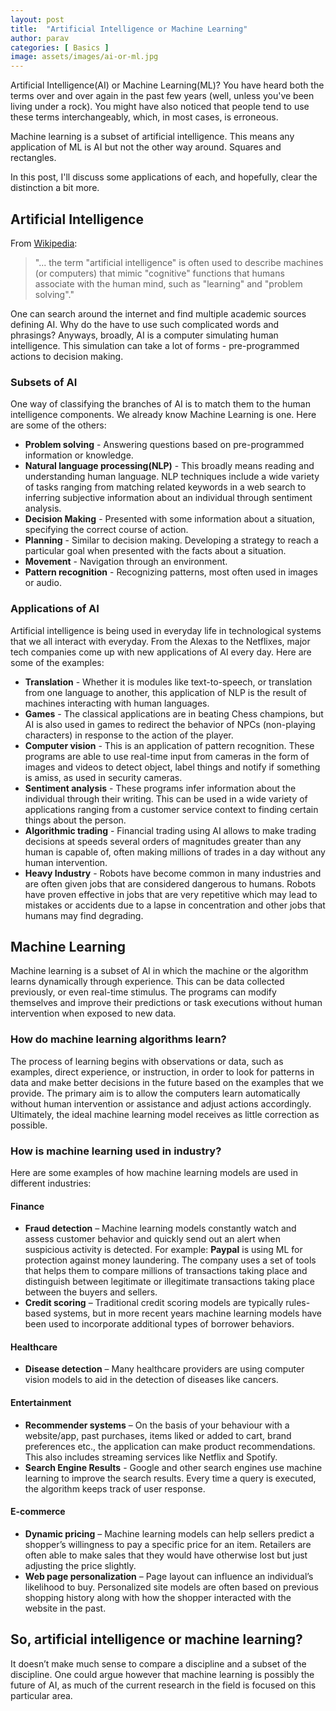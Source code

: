 ```yaml
---
layout: post
title:  "Artificial Intelligence or Machine Learning"
author: parav
categories: [ Basics ]
image: assets/images/ai-or-ml.jpg
---
```

Artificial Intelligence(AI) or Machine Learning(ML)? You have heard both the terms over and over again in the past few years (well, unless you've been living under a rock). You might have also noticed that people tend to use these terms interchangeably, which, in most cases, is erroneous.

Machine learning is a subset of artificial intelligence. This means any application of ML is AI but not the other way around. Squares and rectangles.

In this post, I'll discuss some applications of each, and hopefully, clear the distinction a bit more.

## Artificial Intelligence

From [Wikipedia](https://en.wikipedia.org/wiki/Artificial_intelligence):  
>"... the term "artificial intelligence" is often used to describe machines  (or computers) that mimic "cognitive" functions that humans associate  with the human mind, such as "learning" and "problem solving"."

One can search around the internet and find multiple academic sources defining AI. Why do the have to use such complicated words and phrasings? Anyways, broadly, AI is a computer simulating human intelligence. This simulation can take a lot of forms - pre-programmed actions to decision making.

### Subsets of AI

One way of classifying the branches of AI is to match them to the human intelligence components. We already know Machine Learning is one. Here are some of the others:

- **Problem solving** - Answering questions based on pre-programmed information or knowledge.
- **Natural language processing(NLP)** - This broadly means reading and  understanding human language. NLP techniques include a wide variety of tasks ranging from matching related keywords in a web search to inferring subjective  information about an individual through sentiment analysis.
- **Decision Making** - Presented with some information about a situation, specifying the correct course of action.
- **Planning** - Similar to decision making. Developing a strategy to reach a particular goal when presented with the facts about a situation.
- **Movement** - Navigation through an environment.
- **Pattern recognition** - Recognizing patterns, most often used in images or audio.

### Applications of AI

Artificial intelligence is being used in everyday life in technological systems that we all interact with everyday. From the Alexas to the Netflixes, major tech companies come up with new applications of AI every day. Here are some of the examples:

- **Translation** - Whether it is modules like text-to-speech, or translation from one language to another, this application of NLP is the result of machines interacting with human languages.
- **Games** - The classical applications are in beating Chess champions, but AI is also used in games to redirect the behavior of NPCs (non-playing characters) in response to the action of the player.
- **Computer vision** - This is an application of pattern recognition. These programs are able to use real-time input from cameras in the form of images and videos to detect object, label things and notify if something is amiss, as used in security cameras.
- **Sentiment analysis** - These programs infer information about the individual through their writing. This can be used in a wide variety of applications ranging from a customer service context to finding certain things about the person.
- **Algorithmic trading** - Financial trading using AI allows to make trading decisions at speeds several orders of magnitudes greater than any human is capable of, often making millions of trades in a day  without any human intervention.
- **Heavy Industry** - Robots have  become common in many industries and are often given jobs that are  considered dangerous to humans. Robots have proven effective in jobs  that are very repetitive which may lead to mistakes or accidents due to a lapse in concentration and other jobs that humans may find degrading.

## Machine Learning

Machine learning is a subset of AI in which the machine or the algorithm learns dynamically through experience. This can be data collected previously, or even real-time stimulus. The programs can modify themselves and improve their predictions or  task executions without human intervention when exposed to new data.

### How do machine learning algorithms learn?

The process of learning begins with observations or data, such as  examples, direct experience, or instruction, in order to look for  patterns in data and make better decisions in the future based on the  examples that we provide. The primary aim is to allow the computers learn automatically without human intervention or assistance and adjust actions accordingly. Ultimately, the ideal machine learning model receives as  little correction as possible.

### How is machine learning used in industry?

Here are some examples of how machine learning models are used in different industries:

#### **Finance**

- **Fraud detection** –  Machine learning models constantly watch and  assess customer behavior and quickly send out an alert when suspicious activity is detected. For example: **Paypal** is using ML for protection against money laundering. The company uses a set of tools that helps them to compare millions of  transactions taking place and distinguish between legitimate or  illegitimate transactions taking place between the buyers and sellers.
- **Credit scoring** – Traditional credit scoring models are typically rules-based systems,  but in more recent years machine learning models have been used to  incorporate additional types of borrower behaviors.

#### **Healthcare**

- **Disease detection** – Many healthcare providers are using computer vision models to aid in the detection of diseases like cancers.

#### **Entertainment**

- **Recommender systems** – On the basis of your behaviour with a website/app, past purchases,  items liked or added to cart, brand preferences etc., the application can make product  recommendations. This also includes streaming services like Netflix and Spotify.
- **Search Engine Results** - Google and other search engines use machine learning to improve the search results. Every time a query is executed, the algorithm keeps track of user response.

#### **E-commerce**

- **Dynamic pricing** – Machine learning models can help sellers predict a shopper’s  willingness to pay a specific price for an item. Retailers are often  able to make sales that they would have otherwise lost but just  adjusting the price slightly.
- **Web page personalization** – Page layout can influence an individual’s likelihood to buy.  Personalized site models are often based on previous shopping history  along with how the shopper interacted with the website in the past.

## So, artificial intelligence or machine learning?

It doesn’t make much sense to compare a discipline and a subset of the discipline. One  could argue however that machine learning is possibly the future of AI,  as much of the current research in the field is focused on this  particular area.
